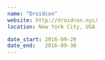 ```yaml
---
name: "Droidcon"
website: http://droidcon.nyc/
location: New York City, USA

date_start: 2016-09-29
date_end:   2016-09-30
---
```

